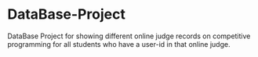 # DataBase-Project


DataBase Project for showing different online judge records on competitive programming for all students who have a user-id in that online judge.
